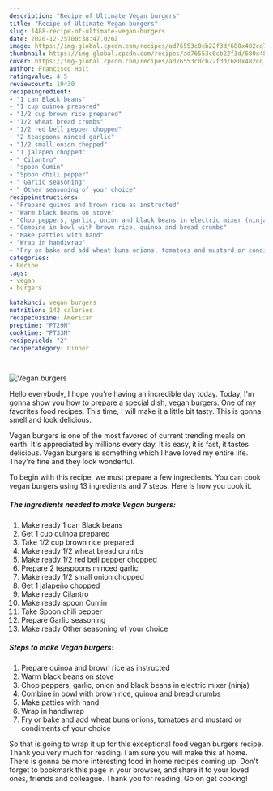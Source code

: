 ```yaml
---
description: "Recipe of Ultimate Vegan burgers"
title: "Recipe of Ultimate Vegan burgers"
slug: 1488-recipe-of-ultimate-vegan-burgers
date: 2020-12-25T00:38:47.026Z
image: https://img-global.cpcdn.com/recipes/ad76553c0cb22f3d/680x482cq70/vegan-burgers-recipe-main-photo.jpg
thumbnail: https://img-global.cpcdn.com/recipes/ad76553c0cb22f3d/680x482cq70/vegan-burgers-recipe-main-photo.jpg
cover: https://img-global.cpcdn.com/recipes/ad76553c0cb22f3d/680x482cq70/vegan-burgers-recipe-main-photo.jpg
author: Francisco Holt
ratingvalue: 4.5
reviewcount: 19430
recipeingredient:
- "1 can Black beans"
- "1 cup quinoa prepared"
- "1/2 cup brown rice prepared"
- "1/2 wheat bread crumbs"
- "1/2 red bell pepper chopped"
- "2 teaspoons minced garlic"
- "1/2 small onion chopped"
- "1 jalapeo chopped"
- " Cilantro"
- "spoon Cumin"
- "Spoon chili pepper"
- " Garlic seasoning"
- " Other seasoning of your choice"
recipeinstructions:
- "Prepare quinoa and brown rice as instructed"
- "Warm black beans on stove"
- "Chop peppers, garlic, onion and black beans in electric mixer (ninja)"
- "Combine in bowl with brown rice, quinoa and bread crumbs"
- "Make patties with hand"
- "Wrap in handiwrap"
- "Fry or bake and add wheat buns onions, tomatoes and mustard or condiments of your choice"
categories:
- Recipe
tags:
- vegan
- burgers

katakunci: vegan burgers 
nutrition: 142 calories
recipecuisine: American
preptime: "PT29M"
cooktime: "PT33M"
recipeyield: "2"
recipecategory: Dinner

---
```



![Vegan burgers](https://img-global.cpcdn.com/recipes/ad76553c0cb22f3d/680x482cq70/vegan-burgers-recipe-main-photo.jpg)

Hello everybody, I hope you're having an incredible day today. Today, I'm gonna show you how to prepare a special dish, vegan burgers. One of my favorites food recipes. This time, I will make it a little bit tasty. This is gonna smell and look delicious.



Vegan burgers is one of the most favored of current trending meals on earth. It's appreciated by millions every day. It is easy, it is fast, it tastes delicious. Vegan burgers is something which I have loved my entire life. They're fine and they look wonderful.


To begin with this recipe, we must prepare a few ingredients. You can cook vegan burgers using 13 ingredients and 7 steps. Here is how you cook it.

<!--inarticleads1-->

##### The ingredients needed to make Vegan burgers:

1. Make ready 1 can Black beans
1. Get 1 cup quinoa prepared
1. Take 1/2 cup brown rice prepared
1. Make ready 1/2 wheat bread crumbs
1. Make ready 1/2 red bell pepper chopped
1. Prepare 2 teaspoons minced garlic
1. Make ready 1/2 small onion chopped
1. Get 1 jalapeño chopped
1. Make ready  Cilantro
1. Make ready spoon Cumin
1. Take Spoon chili pepper
1. Prepare  Garlic seasoning
1. Make ready  Other seasoning of your choice




<!--inarticleads2-->

##### Steps to make Vegan burgers:

1. Prepare quinoa and brown rice as instructed
1. Warm black beans on stove
1. Chop peppers, garlic, onion and black beans in electric mixer (ninja)
1. Combine in bowl with brown rice, quinoa and bread crumbs
1. Make patties with hand
1. Wrap in handiwrap
1. Fry or bake and add wheat buns onions, tomatoes and mustard or condiments of your choice




So that is going to wrap it up for this exceptional food vegan burgers recipe. Thank you very much for reading. I am sure you will make this at home. There is gonna be more interesting food in home recipes coming up. Don't forget to bookmark this page in your browser, and share it to your loved ones, friends and colleague. Thank you for reading. Go on get cooking!
